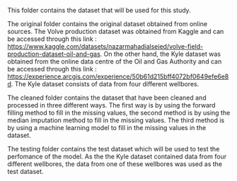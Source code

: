 This folder contains the dataset that will be used for this study.

The original folder contains the original dataset obtained from online sources. The Volve production dataset was obtained from Kaggle and 
can be accessed through this link : https://www.kaggle.com/datasets/nazarmahadialseied/volve-field-production-dataset-oil-and-gas. On the other hand,
the Kyle dataset was obtained from the online data centre of the Oil and Gas Authority and can be accessed through this link :
https://experience.arcgis.com/experience/50b61d215bff4072bf0649efe6e8d. The Kyle dataset consists of data from four different wellbores.

The cleaned folder contains the dataset that have been cleaned and processed in three different ways. The first way is by using the forward filling method
to fill in the missing values, the second method is by using the median imputation method to fill in the missing values. The third method is by using a
machine learning model to fill in the missing values in the dataset. 

The testing folder contains the test dataset which will be used to test the perfomance of the model. As the the Kyle dataset contained data from four
different wellbores, the data from one of these wellbores was used as the test dataset.

